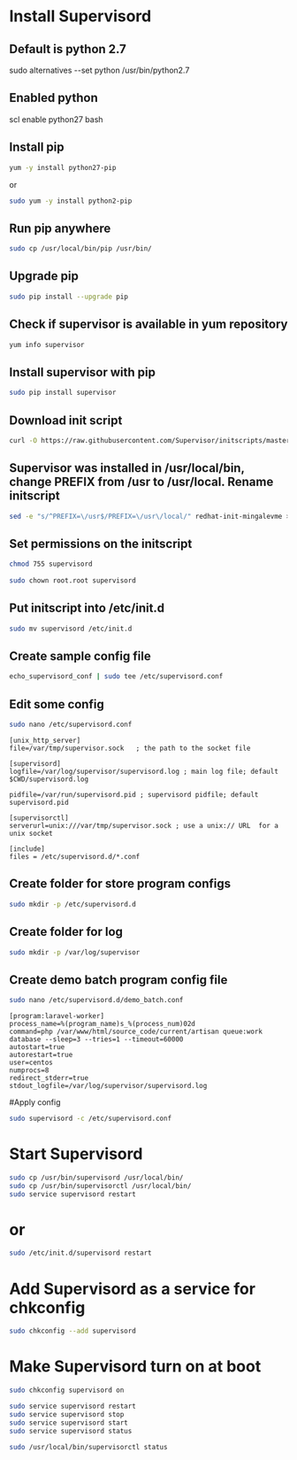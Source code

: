 # Install Supervisord

## Default is python 2.7
sudo alternatives --set python /usr/bin/python2.7
 
## Enabled python
scl enable python27 bash

## Install pip
```sh
yum -y install python27-pip
```
or 
```sh
sudo yum -y install python2-pip
```
 
## Run pip anywhere
```sh
sudo cp /usr/local/bin/pip /usr/bin/
```
 
## Upgrade pip
```sh
sudo pip install --upgrade pip
```
 
## Check if supervisor is available in yum repository
```sh
yum info supervisor
```
 
## Install supervisor with pip
```sh
sudo pip install supervisor
```
 
## Download init script
```sh
curl -O https://raw.githubusercontent.com/Supervisor/initscripts/master/redhat-init-mingalevme
```
 
## Supervisor was installed in /usr/local/bin, change PREFIX from /usr to /usr/local. Rename initscript
```sh
sed -e "s/^PREFIX=\/usr$/PREFIX=\/usr\/local/" redhat-init-mingalevme > supervisord
```
 
## Set permissions on the initscript
```sh
chmod 755 supervisord
 
sudo chown root.root supervisord
```
 
## Put initscript into /etc/init.d
```sh
sudo mv supervisord /etc/init.d
```
 
## Create sample config file
```sh
echo_supervisord_conf | sudo tee /etc/supervisord.conf
```
 
## Edit some config
```sh
sudo nano /etc/supervisord.conf
```
 
```
[unix_http_server]
file=/var/tmp/supervisor.sock   ; the path to the socket file
 
[supervisord]
logfile=/var/log/supervisor/supervisord.log ; main log file; default $CWD/supervisord.log
 
pidfile=/var/run/supervisord.pid ; supervisord pidfile; default supervisord.pid
 
[supervisorctl]
serverurl=unix:///var/tmp/supervisor.sock ; use a unix:// URL  for a unix socket
 
[include]
files = /etc/supervisord.d/*.conf
```
 
## Create folder for store program configs
```sh
sudo mkdir -p /etc/supervisord.d
```
 
## Create folder for log
```sh
sudo mkdir -p /var/log/supervisor
```
 
## Create demo batch program config file
```sh
sudo nano /etc/supervisord.d/demo_batch.conf
```
 
```
[program:laravel-worker]
process_name=%(program_name)s_%(process_num)02d
command=php /var/www/html/source_code/current/artisan queue:work database --sleep=3 --tries=1 --timeout=60000
autostart=true
autorestart=true
user=centos
numprocs=8
redirect_stderr=true
stdout_logfile=/var/log/supervisor/supervisord.log
```
 
#Apply config
```sh
sudo supervisord -c /etc/supervisord.conf
```
 
# Start Supervisord
```sh
sudo cp /usr/bin/supervisord /usr/local/bin/
sudo cp /usr/bin/supervisorctl /usr/local/bin/
sudo service supervisord restart
```
 
# or
```sh
sudo /etc/init.d/supervisord restart
```
 
# Add Supervisord as a service for chkconfig
```sh
sudo chkconfig --add supervisord
```
 
# Make Supervisord turn on at boot
```sh
sudo chkconfig supervisord on

sudo service supervisord restart
sudo service supervisord stop
sudo service supervisord start
sudo service supervisord status
 
sudo /usr/local/bin/supervisorctl status

```
